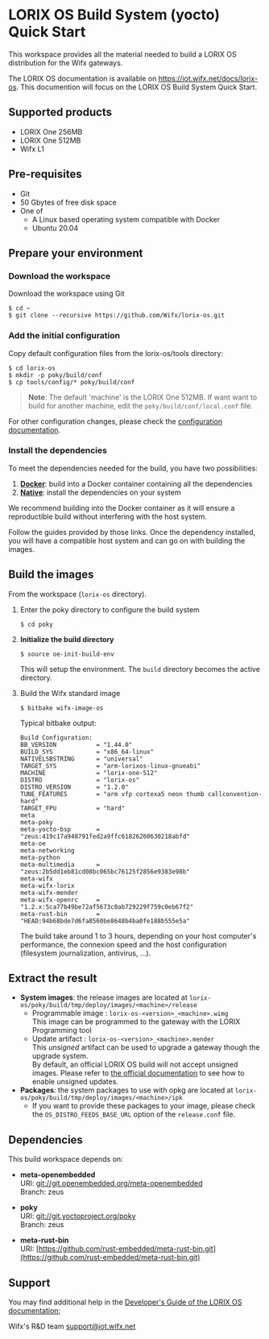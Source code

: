 # LORIX OS Build System (yocto) Quick Start

This workspace provides all the material needed to build a LORIX OS distribution for the Wifx gateways.

The LORIX OS documentation is available on https://iot.wifx.net/docs/lorix-os. This documention will focus on the LORIX OS Build System Quick Start.

## Supported products

* LORIX One 256MB
* LORIX One 512MB
* Wifx L1

## Pre-requisites

* Git
* 50 Gbytes of free disk space
* One of
  * A Linux based operating system compatible with Docker
  * Ubuntu 20.04

## Prepare your environment

### Download the workspace

Download the workspace using Git<br />
```shell
$ cd ~
$ git clone --recursive https://github.com/Wifx/lorix-os.git
```

### Add the initial configuration

Copy default configuration files from the lorix-os/tools directory:
```shell
$ cd lorix-os
$ mkdir -p poky/build/conf
$ cp tools/config/* poky/build/conf
```

> **Note**: The default 'machine' is the LORIX One 512MB. If want want to build for another machine, edit the `poky/build/conf/local.conf` file.

For other configuration changes, please check the [configuration documentation](docs/CONFIG.md).

### Install the dependencies

To meet the dependencies needed for the build, you have two possibilities:
  1. [**Docker**](docs/DOCKER-PREPARE.md): build into a Docker container containing all the dependencies
  2. [**Native**](docs/NATIVE-PREPARE.md): install the dependencies on your system

We recommend building into the Docker container as it will ensure a reproductible build without interfering with the host system.

Follow the guides provided by those links. Once the dependency installed, you will have a compatible host system and can go on with building the images.

## Build the images

From the workspace (`lorix-os` directory).

1. Enter the poky directory to configure the build system
   ```shell
   $ cd poky
   ```

2. **Initialize the build directory**
   ```shell
   $ source oe-init-build-env
   ```

   This will setup the environment. The `build` directory becomes the active directory.

3. Build the Wifx standard image
   ```shell
   $ bitbake wifx-image-os
   ```

   Typical bitbake output:
   ```
   Build Configuration:
   BB_VERSION           = "1.44.0"
   BUILD_SYS            = "x86_64-linux"
   NATIVELSBSTRING      = "universal"
   TARGET_SYS           = "arm-lorixos-linux-gnueabi"
   MACHINE              = "lorix-one-512"
   DISTRO               = "lorix-os"
   DISTRO_VERSION       = "1.2.0"
   TUNE_FEATURES        = "arm vfp cortexa5 neon thumb callconvention-hard"
   TARGET_FPU           = "hard"
   meta                 
   meta-poky            
   meta-yocto-bsp       = "zeus:419c17a948791fed2a9ffc61826260630218abfd"
   meta-oe              
   meta-networking      
   meta-python          
   meta-multimedia      = "zeus:2b5dd1eb81cd08bc065bc76125f2856e9383e98b"
   meta-wifx            
   meta-wifx-lorix      
   meta-wifx-mender     
   meta-wifx-openrc     = "1.2.x:5ca77b49be72af5673c0ab729229f759c0eb67f2"
   meta-rust-bin        = "HEAD:94b68bde7d6fa8560be8648b4ba0fe188b555e5a"
   ```

   The build take around 1 to 3 hours, depending on your host computer's performance, the connexion speed and the host configuration (filesystem journalization, antivirus, ...).

## Extract the result

   * **System images**: the release images are located at `lorix-os/poky/build/tmp/deploy/images/<machine>/release`
     * Programmable image : `lorix-os-<version>_<machine>.wimg`<br />
       This image can be programmed to the gateway with the LORIX Programming tool
     * Update artifact : `lorix-os-<version>_<machine>.mender`<br />
       This _unsigned_ artifact can be used to upgrade a gateway though the upgrade system.<br />
       By default, an official LORIX OS build will not accept unsigned images. Please refer to [the official documentation](http://iot.wifx.net/docs) to see how to enable unsigned updates.
   * **Packages**: the system packages to use with opkg are located at `lorix-os/poky/build/tmp/deploy/images/<machine>/ipk`
     * If you want to provide these packages to your image, please check the `OS_DISTRO_FEEDS_BASE_URL` option of the `release.conf` file.

## Dependencies

This build workspace depends on:

* **meta-openembedded**<br />
  URI: [git://git.openembedded.org/meta-openembedded](git://git.openembedded.org/meta-openembedded)<br />
  Branch: zeus<br />

* **poky**<br />
  URI: [git://git.yoctoproject.org/poky](git://git.yoctoproject.org/poky)<br />
  Branch: zeus<br />

* **meta-rust-bin**<br />
  URI: [https://github.com/rust-embedded/meta-rust-bin.git](https://github.com/rust-embedded/meta-rust-bin.git)<br />


## Support

You may find additional help in the [Developer's Guide of the LORIX OS documentation](https://iot.wifx.net/docs/lorix-os/developer-s-guide);

Wifx's R&D team <support@iot.wifx.net>